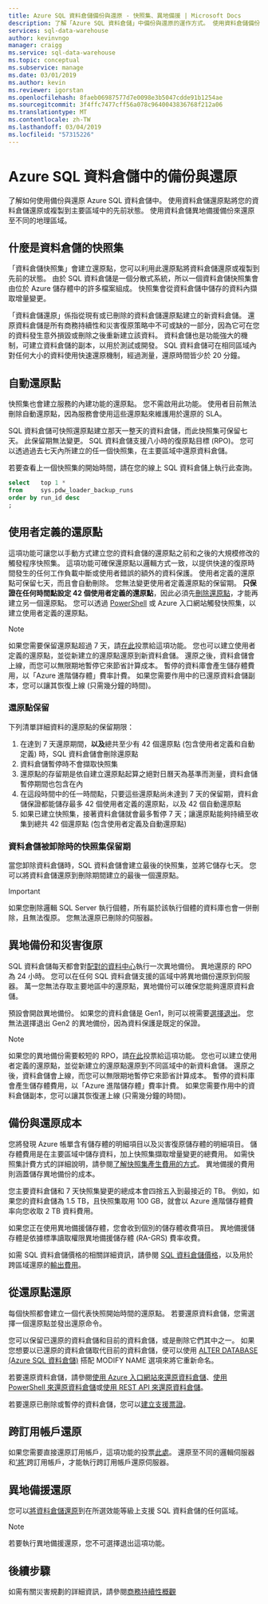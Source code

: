 ```yaml
---
title: Azure SQL 資料倉儲備份與還原 - 快照集、異地備援 | Microsoft Docs
description: 了解「Azure SQL 資料倉儲」中備份與還原的運作方式。 使用資料倉儲備份來將您的資料倉儲還原至主要區域中的某一個還原點。 使用異地備援備份來還原至不同的地理區域。
services: sql-data-warehouse
author: kevinvngo
manager: craigg
ms.service: sql-data-warehouse
ms.topic: conceptual
ms.subservice: manage
ms.date: 03/01/2019
ms.author: kevin
ms.reviewer: igorstan
ms.openlocfilehash: 8faeb06987577d7e0098e3b5047cdde91b1254ae
ms.sourcegitcommit: 3f4ffc7477cff56a078c9640043836768f212a06
ms.translationtype: MT
ms.contentlocale: zh-TW
ms.lasthandoff: 03/04/2019
ms.locfileid: "57315226"
---
```

# <a name="backup-and-restore-in-azure-sql-data-warehouse"></a>Azure SQL 資料倉儲中的備份與還原

了解如何使用備份與還原 Azure SQL 資料倉儲中。 使用資料倉儲還原點將您的資料倉儲還原或複製到主要區域中的先前狀態。 使用資料倉儲異地備援備份來還原至不同的地理區域。

## <a name="what-is-a-data-warehouse-snapshot"></a>什麼是資料倉儲的快照集

「資料倉儲快照集」會建立還原點，您可以利用此還原點將資料倉儲還原或複製到先前的狀態。  由於 SQL 資料倉儲是一個分散式系統，所以一個資料倉儲快照集會由位於 Azure 儲存體中的許多檔案組成。 快照集會從資料倉儲中儲存的資料內擷取增量變更。

「資料倉儲還原」係指從現有或已刪除的資料倉儲還原點建立的新資料倉儲。 還原資料倉儲是所有商務持續性和災害復原策略中不可或缺的一部分，因為它可在您的資料發生意外損毀或刪除之後重新建立該資料。 資料倉儲也是功能強大的機制，可建立資料倉儲的副本，以用於測試或開發。  SQL 資料倉儲可在相同區域內對任何大小的資料使用快速還原機制，經過測量，還原時間皆少於 20 分鐘。

## <a name="automatic-restore-points"></a>自動還原點

快照集也會建立服務的內建功能的還原點。 您不需啟用此功能。 使用者目前無法刪除自動還原點，因為服務會使用這些還原點來維護用於還原的 SLA。

SQL 資料倉儲可快照還原點建立那天一整天的資料倉儲，而此快照集可保留七天。 此保留期無法變更。 SQL 資料倉儲支援八小時的復原點目標 (RPO)。 您可以透過過去七天內所建立的任一個快照集，在主要區域中還原資料倉儲。

若要查看上一個快照集的開始時間，請在您的線上 SQL 資料倉儲上執行此查詢。

```sql
select   top 1 *
from     sys.pdw_loader_backup_runs
order by run_id desc
;
```

## <a name="user-defined-restore-points"></a>使用者定義的還原點

這項功能可讓您以手動方式建立您的資料倉儲的還原點之前和之後的大規模修改的觸發程序快照集。 這項功能可確保還原點以邏輯方式一致，以提供快速的復原時間發生的任何工作負載中斷或使用者錯誤的額外的資料保護。 使用者定義的還原點可保留七天，而且會自動刪除。 您無法變更使用者定義還原點的保留期。 **只保證在任何時間點設定 42 個使用者定義的還原點**，因此必須先[刪除還原點](https://go.microsoft.com/fwlink/?linkid=875299)，才能再建立另一個還原點。 您可以透過 [PowerShell](https://docs.microsoft.com/powershell/module/azurerm.sql/new-azurermsqldatabaserestorepoint?view=azurermps-6.2.0#examples) 或 Azure 入口網站觸發快照集，以建立使用者定義的還原點。

> [!NOTE]
> 如果您需要保留還原點超過 7 天，請[在此](https://feedback.azure.com/forums/307516-sql-data-warehouse/suggestions/35114410-user-defined-retention-periods-for-restore-points)投票給這項功能。 您也可以建立使用者定義的還原點，並從新建立的還原點還原到新資料倉儲。 還原之後，資料倉儲會上線，而您可以無限期地暫停它來節省計算成本。 暫停的資料庫會產生儲存體費用，以「Azure 進階儲存體」費率計費。 如果您需要作用中的已還原資料倉儲副本，您可以讓其恢復上線 (只需幾分鐘的時間)。

### <a name="restore-point-retention"></a>還原點保留

下列清單詳細資料的還原點的保留期限：

1. 在達到 7 天還原期間，**以及**總共至少有 42 個還原點 (包含使用者定義和自動定義) 時，SQL 資料倉儲會刪除還原點
2. 資料倉儲暫停時不會擷取快照集
3. 還原點的存留期是依自建立還原點起算之絕對日曆天為基準而測量，資料倉儲暫停期間也包含在內
4. 在這段時間中的任一時間點，只要這些還原點尚未達到 7 天的保留期，資料倉儲保證都能儲存最多 42 個使用者定義的還原點，以及 42 個自動還原點
5. 如果已建立快照集，接著資料倉儲就會最多暫停 7 天；讓還原點能夠持續至收集到總共 42 個還原點 (包含使用者定義及自動還原點)

### <a name="snapshot-retention-when-a-data-warehouse-is-dropped"></a>資料倉儲被卸除時的快照集保留期

當您卸除資料倉儲時，SQL 資料倉儲會建立最後的快照集，並將它儲存七天。 您可以將資料倉儲還原到刪除期間建立的最後一個還原點。

> [!IMPORTANT]
> 如果您刪除邏輯 SQL Server 執行個體，所有屬於該執行個體的資料庫也會一併刪除，且無法復原。 您無法還原已刪除的伺服器。

## <a name="geo-backups-and-disaster-recovery"></a>異地備份和災害復原

SQL 資料倉儲每天都會對[配對的資料中心](../best-practices-availability-paired-regions.md)執行一次異地備份。 異地還原的 RPO 為 24 小時。 您可以在任何 SQL 資料倉儲支援的區域中將異地備份還原到伺服器。 萬一您無法存取主要地區中的還原點，異地備份可以確保您能夠還原資料倉儲。

預設會開啟異地備份。 如果您的資料倉儲是 Gen1，則可以視需要[選擇退出](/powershell/module/az.sql/set-azsqldatabasegeobackuppolicy)。 您無法選擇退出 Gen2 的異地備份，因為資料保護是既定的保證。

> [!NOTE]
> 如果您的異地備份需要較短的 RPO，請[在此](https://feedback.azure.com/forums/307516-sql-data-warehouse)投票給這項功能。 您也可以建立使用者定義的還原點，並從新建立的還原點還原到不同區域中的新資料倉儲。 還原之後，資料倉儲會上線，而您可以無限期地暫停它來節省計算成本。 暫停的資料庫會產生儲存體費用，以「Azure 進階儲存體」費率計費。 如果您需要作用中的資料倉儲副本，您可以讓其恢復運上線 (只需幾分鐘的時間)。

## <a name="backup-and-restore-costs"></a>備份與還原成本

您將發現 Azure 帳單含有儲存體的明細項目以及災害復原儲存體的明細項目。 儲存體費用是在主要區域中儲存資料，加上快照集擷取增量變更的總費用。 如需快照集計費方式的詳細說明，請參閱[了解快照集產生費用的方式](https://docs.microsoft.com/rest/api/storageservices/Understanding-How-Snapshots-Accrue-Charges?redirectedfrom=MSDN#snapshot-billing-scenarios)。 異地備援的費用則涵蓋儲存異地備份的成本。  

您主要資料倉儲和 7 天快照集變更的總成本會四捨五入到最接近的 TB。 例如，如果您的資料倉儲為 1.5 TB，且快照集取用 100 GB，就會以 Azure 進階儲存體費率向您收取 2 TB 資料費用。

如果您正在使用異地備援儲存體，您會收到個別的儲存體收費項目。 異地備援儲存體是依據標準讀取權限異地備援儲存體 (RA-GRS) 費率收費。

如需 SQL 資料倉儲價格的相關詳細資訊，請參閱 [SQL 資料倉儲價格](https://azure.microsoft.com/pricing/details/sql-data-warehouse/)，以及用於跨區域還原的[輸出費用](https://azure.microsoft.com/pricing/details/bandwidth/)。

## <a name="restoring-from-restore-points"></a>從還原點還原

每個快照都會建立一個代表快照開始時間的還原點。 若要還原資料倉儲，您需選擇一個還原點並發出還原命令。  

您可以保留已還原的資料倉儲和目前的資料倉儲，或是刪除它們其中之一。 如果您想要以已還原的資料倉儲取代目前的資料倉儲，便可以使用 [ALTER DATABASE (Azure SQL 資料倉儲)](/sql/t-sql/statements/alter-database-azure-sql-data-warehouse) 搭配 MODIFY NAME 選項來將它重新命名。

若要還原資料倉儲，請參閱[使用 Azure 入口網站來還原資料倉儲](sql-data-warehouse-restore-database-portal.md)、[使用 PowerShell 來還原資料倉儲](sql-data-warehouse-restore-database-powershell.md)或[使用 REST API 來還原資料倉儲](sql-data-warehouse-restore-database-rest-api.md)。

若要還原已刪除或暫停的資料倉儲，您可以[建立支援票證](sql-data-warehouse-get-started-create-support-ticket.md)。

## <a name="cross-subscription-restore"></a>跨訂用帳戶還原

如果您需要直接還原訂用帳戶，這項功能的投票[此處](https://feedback.azure.com/forums/307516-sql-data-warehouse/suggestions/36256231-enable-support-for-cross-subscription-restore)。 還原至不同的邏輯伺服器和['將'](https://docs.microsoft.com/azure/azure-resource-manager/resource-group-move-resources)跨訂用帳戶，才能執行跨訂用帳戶還原伺服器。 

## <a name="geo-redundant-restore"></a>異地備援還原

您可以[將資料倉儲還原](https://docs.microsoft.com/azure/sql-data-warehouse/sql-data-warehouse-restore-database-powershell#restore-from-an-azure-geographical-region)到在所選效能等級上支援 SQL 資料倉儲的任何區域。

> [!NOTE]
> 若要執行異地備援還原，您不可選擇退出這項功能。

## <a name="next-steps"></a>後續步驟

如需有關災害規劃的詳細資訊，請參閱[商務持續性概觀](../sql-database/sql-database-business-continuity.md)

